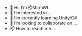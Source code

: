 - 👋 Hi, I’m @MirmWL
- 👀 I’m interested in ...
- 🌱 I’m currently learning Unity/C#
- 💞️ I’m looking to collaborate on ...
- 📫 How to reach me ...

<!---
MirmWL/MirmWL is a ✨ special ✨ repository because its `README.md` (this file) appears on your GitHub profile.
You can click the Preview link to take a look at your changes.
--->
